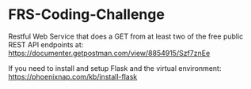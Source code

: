 # FRS-Coding-Challenge
Restful Web Service that does a GET from at least two of the free public REST API endpoints at: https://documenter.getpostman.com/view/8854915/Szf7znEe

If you need to install and setup Flask and the virtual environment: https://phoenixnap.com/kb/install-flask
